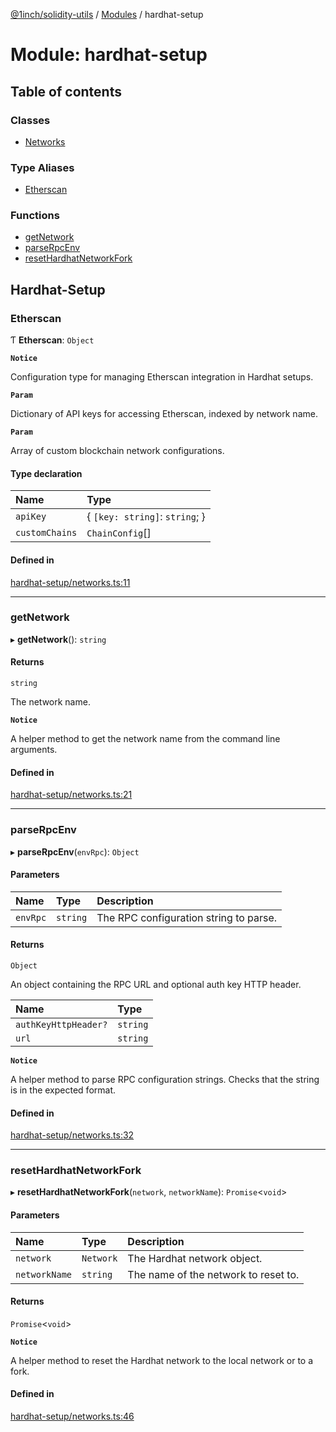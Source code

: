 [@1inch/solidity-utils](../README.md) / [Modules](../modules.md) / hardhat-setup

# Module: hardhat-setup

## Table of contents

### Classes

- [Networks](../classes/hardhat_setup.Networks.md)

### Type Aliases

- [Etherscan](hardhat_setup.md#etherscan)

### Functions

- [getNetwork](hardhat_setup.md#getnetwork)
- [parseRpcEnv](hardhat_setup.md#parserpcenv)
- [resetHardhatNetworkFork](hardhat_setup.md#resethardhatnetworkfork)

## Hardhat-Setup

### Etherscan

Ƭ **Etherscan**: `Object`

**`Notice`**

Configuration type for managing Etherscan integration in Hardhat setups.

**`Param`**

Dictionary of API keys for accessing Etherscan, indexed by network name.

**`Param`**

Array of custom blockchain network configurations.

#### Type declaration

| Name | Type |
| :------ | :------ |
| `apiKey` | \{ `[key: string]`: `string`;  } |
| `customChains` | `ChainConfig`[] |

#### Defined in

[hardhat-setup/networks.ts:11](https://github.com/1inch/solidity-utils/blob/cdb7d95/hardhat-setup/networks.ts#L11)

___

### getNetwork

▸ **getNetwork**(): `string`

#### Returns

`string`

The network name.

**`Notice`**

A helper method to get the network name from the command line arguments.

#### Defined in

[hardhat-setup/networks.ts:21](https://github.com/1inch/solidity-utils/blob/cdb7d95/hardhat-setup/networks.ts#L21)

___

### parseRpcEnv

▸ **parseRpcEnv**(`envRpc`): `Object`

#### Parameters

| Name | Type | Description |
| :------ | :------ | :------ |
| `envRpc` | `string` | The RPC configuration string to parse. |

#### Returns

`Object`

An object containing the RPC URL and optional auth key HTTP header.

| Name | Type |
| :------ | :------ |
| `authKeyHttpHeader?` | `string` |
| `url` | `string` |

**`Notice`**

A helper method to parse RPC configuration strings. Checks that the string is in the expected format.

#### Defined in

[hardhat-setup/networks.ts:32](https://github.com/1inch/solidity-utils/blob/cdb7d95/hardhat-setup/networks.ts#L32)

___

### resetHardhatNetworkFork

▸ **resetHardhatNetworkFork**(`network`, `networkName`): `Promise`\<`void`\>

#### Parameters

| Name | Type | Description |
| :------ | :------ | :------ |
| `network` | `Network` | The Hardhat network object. |
| `networkName` | `string` | The name of the network to reset to. |

#### Returns

`Promise`\<`void`\>

**`Notice`**

A helper method to reset the Hardhat network to the local network or to a fork.

#### Defined in

[hardhat-setup/networks.ts:46](https://github.com/1inch/solidity-utils/blob/cdb7d95/hardhat-setup/networks.ts#L46)
